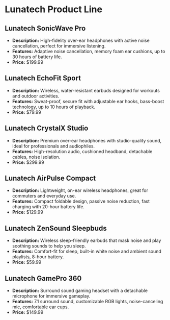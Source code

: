 # Lunatech Product Line

## Lunatech SonicWave Pro
- **Description:** High-fidelity over-ear headphones with active noise cancellation, perfect for immersive listening.
- **Features:** Adaptive noise cancellation, memory foam ear cushions, up to 30 hours of battery life.
- **Price:** $199.99

## Lunatech EchoFit Sport
- **Description:** Wireless, water-resistant earbuds designed for workouts and outdoor activities.
- **Features:** Sweat-proof, secure fit with adjustable ear hooks, bass-boost technology, up to 10 hours of playback.
- **Price:** $79.99

## Lunatech CrystalX Studio
- **Description:** Premium over-ear headphones with studio-quality sound, ideal for professionals and audiophiles.
- **Features:** High-resolution audio, cushioned headband, detachable cables, noise isolation.
- **Price:** $299.99

## Lunatech AirPulse Compact
- **Description:** Lightweight, on-ear wireless headphones, great for commuters and everyday use.
- **Features:** Compact foldable design, passive noise reduction, fast charging with 20-hour battery life.
- **Price:** $129.99

## Lunatech ZenSound Sleepbuds
- **Description:** Wireless sleep-friendly earbuds that mask noise and play soothing sounds to help you sleep.
- **Features:** Comfort-fit for sleep, built-in white noise and ambient sound playlists, 8-hour battery.
- **Price:** $59.99

## Lunatech GamePro 360
- **Description:** Surround sound gaming headset with a detachable microphone for immersive gameplay.
- **Features:** 7.1 surround sound, customizable RGB lights, noise-canceling mic, comfortable ear cups.
- **Price:** $149.99
```